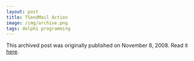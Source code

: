 ```yaml
---
layout: post
title: TSendMail Action
image: /img/archive.png
tags: delphi programming
---
```

This archived post was originally published on November 8, 2008. Read it [here](/alex.ciobanu.org/index3965.html).
